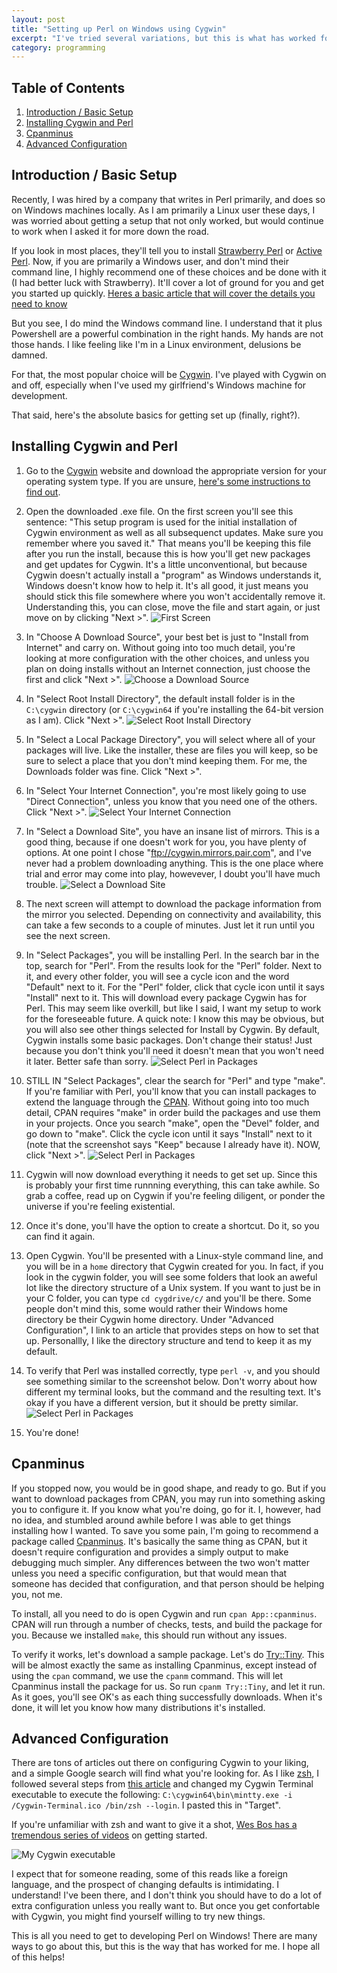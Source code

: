 ```yaml
---
layout: post
title: "Setting up Perl on Windows using Cygwin"
excerpt: "I've tried several variations, but this is what has worked for me."
category: programming
---
```

## Table of Contents
1. [Introduction / Basic Setup](#intro)
1. [Installing Cygwin and Perl](#cygwin)
1. [Cpanminus](#cpanminus)
1. [Advanced Configuration](#advanced)

## <a name="intro"></a>Introduction / Basic Setup

Recently, I was hired by a company that writes in Perl primarily, and does so on
Windows machines locally. As I am primarily a Linux user these days, I was
worried about getting a setup that not only worked, but would continue to work
when I asked it for more down the road.

If you look in most places, they'll tell you to install
[Strawberry Perl](http://strawberryperl.com/) or
[Active Perl](http://www.activestate.com/activeperl). Now, if you are primarily
a Windows user, and don't mind their command line, I highly recommend one of
these choices and be done with it (I had better luck with Strawberry). It'll
cover a lot of ground for you and get you started up quickly.
[Heres a basic article that will cover the details you need to know](http://learn.perl.org/installing/windows.html)

But you see, I do mind the Windows command line. I understand that it plus
Powershell are a powerful combination in the right hands. My hands are not those
hands. I like feeling like I'm in a Linux environment, delusions be damned.

For that, the most popular choice will be [Cygwin](https://www.cygwin.com/). I've
played with Cygwin on and off, especially when I've used my girlfriend's Windows
machine for development.

That said, here's the absolute basics for getting set up (finally, right?).

## <a name="cygwin"></a>Installing Cygwin and Perl

1. Go to the [Cygwin](https://cygwin.com/install.html) website and download the
appropriate version for your operating system type. If you are unsure,
[here's some instructions to find out](http://windows.microsoft.com/en-us/windows/32-bit-and-64-bit-windows#1TC=windows-7).
2. Open the downloaded .exe file. On the first screen you'll see this sentence:
"This setup program is used for the initial installation of Cygwin environment
as well as all subsequenct updates. Make sure you remember where you saved it."
That means you'll be keeping this file after you run the install, because this
is how you'll get new packages and get updates for Cygwin. It's a little
unconventional, but because Cygwin doesn't actually install a "program" as
Windows understands it, Windows doesn't know how to help it. It's all good, it
just means you should stick this file somewhere where you won't accidentally
remove it. Understanding this, you can close, move the file and start again, or
just move on by clicking "Next >".
![First Screen](img/cygwin01.png)

3. In "Choose A Download Source", your best bet is just to "Install from
Internet" and carry on. Without going into too much detail, you're looking at
more configuration with the other choices, and unless you plan on doing installs
without an Internet connection, just choose the first and click "Next >".
![Choose a Download Source](img/cygwin02.png)

4. In "Select Root Install Directory", the default install folder is in the
`C:\cygwin` directory (or `C:\cygwin64` if you're installing the 64-bit version
as I am). Click "Next >".
![Select Root Install Directory](img/cygwin03.png)

5. In "Select a Local Package Directory", you will select where all of your
packages will live. Like the installer, these are files you will keep, so be
sure to select a place that you don't mind keeping them. For me, the Downloads
folder was fine. Click "Next >".

6. In "Select Your Internet Connection", you're most likely going to use
"Direct Connection", unless you know that you need one of the others. Click "Next >".
![Select Your Internet Connection](img/cygwin04.png)

7. In "Select a Download Site", you have an insane list of mirrors. This is a good
thing, because if one doesn't work for you, you have plenty of options. At one
point I chose "ftp://cygwin.mirrors.pair.com", and I've never had a problem
downloading anything. This is the one place where trial and error may come into
play, howevever, I doubt you'll have much trouble.
![Select a Download Site](img/cygwin05.png)

8. The next screen will attempt to download the package information from the
mirror you selected. Depending on connectivity and availability, this can take
a few seconds to a couple of minutes. Just let it run until you see the next
screen.

9. In "Select Packages", you will be installing Perl. In the search bar in the
top, search for "Perl". From the results look for the "Perl" folder. Next to it,
and every other folder, you will see a cycle icon and the word "Default" next to
it. For the "Perl" folder, click that cycle icon until it says "Install" next to
it. This will download every package Cygwin has for Perl. This may seem like
overkill, but like I said, I want my setup to work for the foreseeable future. A
quick note: I know this may be obvious, but you will also see other things selected
for Install by Cygwin. By default, Cygwin installs some basic packages. Don't
change their status! Just because you don't think you'll need it doesn't mean
that you won't need it later. Better safe than sorry.
![Select Perl in Packages](img/cygwin06.png)

10. STILL IN "Select Packages", clear the search for "Perl" and type "make". If
you're familiar with Perl, you'll know that you can install packages to extend
the language through the [CPAN](http://www.cpan.org/). Without going into too
much detail, CPAN requires "make" in order build the packages and use them in
your projects. Once you search "make", open the "Devel" folder, and go down to
"make". Click the cycle icon until it says "Install" next to it (note that the
screenshot says "Keep" because I already have it). NOW, click "Next >".
![Select Perl in Packages](img/cygwin07.png)

11. Cygwin will now download everything it needs to get set up. Since this is
probably your first time runnning everything, this can take awhile. So grab a
coffee, read up on Cygwin if you're feeling diligent, or ponder the universe
if you're feeling existential.

12. Once it's done, you'll have the option to create a shortcut. Do it, so you
can find it again.

13. Open Cygwin. You'll be presented with a Linux-style command line, and you
will be in a `home` directory that Cygwin created for you. In fact, if you look
in the cygwin folder, you will see some folders that look an aweful lot like
the directory structure of a Unix system. If you want to just be in your C folder,
you can type `cd cygdrive/c/` and you'll be there. Some people don't mind this,
some would rather their Windows home directory be their Cygwin home directory.
Under "Advanced Configuration", I link to an article that provides steps on how
to set that up. Personallly, I like the directory structure and tend to keep it
as my default.

14. To verify that Perl was installed correctly, type `perl -v`, and you should
see something similar to the screenshot below. Don't worry about how different
my terminal looks, but the command and the resulting text. It's okay if you
have a different version, but it should be pretty similar.
![Select Perl in Packages](img/cygwin08.png)

15. You're done!

## <a name="cpanminus"></a> Cpanminus
If you stopped now, you would be in good shape, and ready to go. But if you want
to download packages from CPAN, you may run into something asking you to configure
it. If you know what you're doing, go for it. I, however, had no idea, and
stumbled around awhile before I was able to get things installing how I wanted.
To save you some pain, I'm going to recommend a package called [Cpanminus](http://search.cpan.org/~miyagawa/App-cpanminus-1.7040/lib/App/cpanminus.pm). It's basically the same thing as CPAN,
but it doesn't require configuration and provides a simply output to make
debugging much simpler. Any differences between the two won't matter unless you
need a specific configuration, but that would mean that someone has decided
that configuration, and that person should be helping you, not me.

To install, all you need to do is open Cygwin and run `cpan App::cpanminus`.
CPAN will run through a number of checks, tests, and build the package for you.
Because we installed `make`, this should run without any issues.

To verify it works, let's download a sample package. Let's do [Try::Tiny](http://search.cpan.org/~ether/Try-Tiny-0.24/lib/Try/Tiny.pm). This will be almost exactly the same as installing Cpanminus,
except instead of using the `cpan` command, we use the `cpanm` command. This
will let Cpanminus install the package for us. So run `cpanm Try::Tiny`, and
let it run. As it goes, you'll see OK's as each thing successfully downloads.
When it's done, it will let you know how many distributions it's installed.

## <a name="advanced"></a>Advanced Configuration

There are tons of articles out there on configuring
Cygwin to your liking, and a simple Google search will find what you're looking
for. As I like [zsh](http://ohmyz.sh/), I followed several steps from
[this article](https://www.4thinker.com/cygwin-setup.html) and changed my
Cygwin Terminal executable to execute the following:
`C:\cygwin64\bin\mintty.exe -i /Cygwin-Terminal.ico /bin/zsh --login`. I pasted
this in "Target".

If you're unfamiliar with zsh and want to give it a shot,
[Wes Bos has a tremendous series of videos](http://commandlinepoweruser.com/) on
getting started.

![My Cygwin executable](img/cygwin-exe.png)

I expect that for someone reading, some of this reads like a foreign language,
and the prospect of changing defaults is intimidating. I understand! I've been
there, and I don't think you should have to do a lot of extra configuration
unless you really want to. But once you get confortable with Cygwin, you might
find yourself willing to try new things.

This is all you need to get to developing Perl on Windows! There are many ways
to go about this, but this is the way that has worked for me. I hope all of this
helps!
